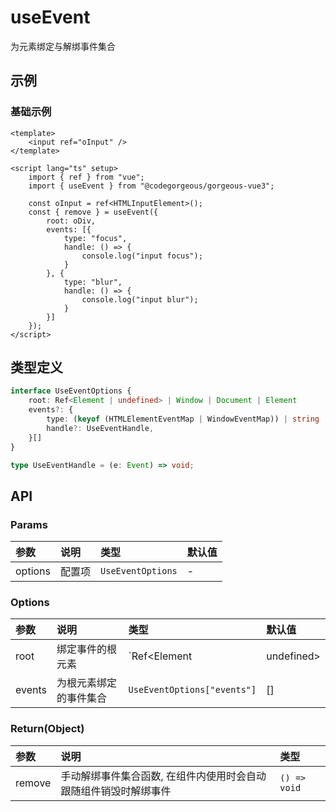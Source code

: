 # useEvent

为元素绑定与解绑事件集合

## 示例

### 基础示例

```vue
<template>
    <input ref="oInput" />
</template>

<script lang="ts" setup>
    import { ref } from "vue";
    import { useEvent } from "@codegorgeous/gorgeous-vue3";

    const oInput = ref<HTMLInputElement>();
    const { remove } = useEvent({
        root: oDiv,
        events: [{
            type: "focus",
            handle: () => {
                console.log("input focus");
            }
        }, {
            type: "blur",
            handle: () => {
                console.log("input blur");
            }
        }]
    });
</script>
```

## 类型定义

```ts
interface UseEventOptions {
    root: Ref<Element | undefined> | Window | Document | Element
    events?: {
        type: (keyof (HTMLElementEventMap | WindowEventMap)) | string
        handle?: UseEventHandle,
    }[]
}

type UseEventHandle = (e: Event) => void;
```

## API

### Params
| 参数 | 说明 | 类型 | 默认值 |
| :- | :- | :- | :- |
| options | 配置项 | `UseEventOptions` | - |

### Options
| 参数 | 说明 | 类型 | 默认值 |
| :- | :- | :- | :- |
| root | 绑定事件的根元素 | `Ref<Element | undefined> | Window | Document | Element` | - |
| events | 为根元素绑定的事件集合 | `UseEventOptions["events"]` | [] |

### Return(Object)
| 参数 | 说明 | 类型 |
| :- | :- | :- |
| remove | 手动解绑事件集合函数, 在组件内使用时会自动跟随组件销毁时解绑事件 | `() => void` |